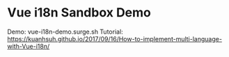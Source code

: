 # Vue i18n Sandbox Demo

Demo: vue-i18n-demo.surge.sh
Tutorial: https://kuanhsuh.github.io/2017/09/16/How-to-implement-multi-language-with-Vue-i18n/
